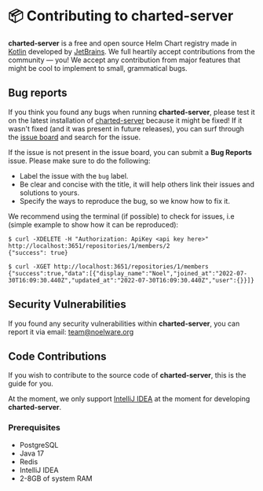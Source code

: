 # 📦 Contributing to charted-server
**charted-server** is a free and open source Helm Chart registry made in [Kotlin](https://kotlinlang.org) developed by
[JetBrains](https://www.jetbrains.com). We full heartily accept contributions from the community — you! We accept
any contribution from major features that might be cool to implement to small, grammatical bugs.

## Bug reports
If you think you found any bugs when running **charted-server**, please test it on the latest installation of [charted-server](https://github.com/charted-dev/charted/releases)
because it might be fixed! If it wasn't fixed (and it was present in future releases), you can surf through the [issue board](https://github.com/charted-dev/charted/issues)
and search for the issue.

If the issue is not present in the issue board, you can submit a **Bug Reports** issue. Please make sure to do the following:

- Label the issue with the `bug` label.
- Be clear and concise with the title, it will help others link their issues and solutions to yours.
- Specify the ways to reproduce the bug, so we know how to fix it.

We recommend using the terminal (if possible) to check for issues, i.e (simple example to show how it can be reproduced):

```shell
$ curl -XDELETE -H "Authorization: ApiKey <api key here>" http://localhost:3651/repositories/1/members/2
{"success": true}

$ curl -XGET http://localhost:3651/repositories/1/members
{"success":true,"data":[{"display_name":"Noel","joined_at":"2022-07-30T16:09:30.440Z","updated_at":"2022-07-30T16:09:30.440Z","user":{}}]}
```

## Security Vulnerabilities
If you found any security vulnerabilities within **charted-server**, you can report it via email: team@noelware.org

## Code Contributions
If you wish to contribute to the source code of **charted-server**, this is the guide for you.

At the moment, we only support [IntelliJ IDEA](https://jetbrains.com/idea) at the moment for developing **charted-server**.

### Prerequisites 
- PostgreSQL
- Java 17
- Redis
- IntelliJ IDEA
- 2-8GB of system RAM

